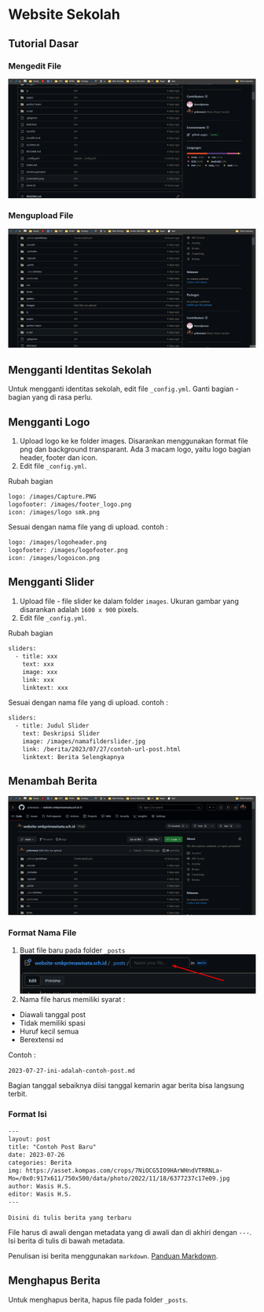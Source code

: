 # Website Sekolah

## Tutorial Dasar

### Mengedit File

![editfile](tutorial/edit.gif)

### Mengupload File

![uploadfile](tutorial/uploadfile.gif)

## Mengganti Identitas Sekolah

Untuk mengganti identitas sekolah, edit file `_config.yml`. Ganti bagian - bagian yang di rasa perlu.

## Mengganti Logo

1. Upload logo ke ke folder images. Disarankan menggunakan format file png dan background transparant. Ada 3 macam logo, yaitu logo bagian header, footer dan icon.
2. Edit file `_config.yml`. 

Rubah bagian

```
logo: /images/Capture.PNG
logofooter: /images/footer_logo.png
icon: /images/logo smk.png
```

Sesuai dengan nama file yang di upload. contoh :

```
logo: /images/logoheader.png
logofooter: /images/logofooter.png
icon: /images/logoicon.png
```

## Mengganti Slider
1. Upload file - file slider ke dalam folder `images`. Ukuran gambar yang disarankan adalah `1600 x 900` pixels. 
2. Edit file `_config.yml`. 

Rubah bagian

```
sliders:
  - title: xxx
    text: xxx
    image: xxx
    link: xxx
    linktext: xxx
```

Sesuai dengan nama file yang di upload. contoh :

```
sliders:
  - title: Judul Slider
    text: Deskripsi Slider
    image: /images/namafilderslider.jpg
    link: /berita/2023/07/27/contoh-url-post.html
    linktext: Berita Selengkapnya
```

## Menambah Berita

![newpost](/tutorial/newpost.gif)

### Format Nama File
1. Buat file baru pada folder `_posts`
![ss1](/tutorial/ss1.png)
2. Nama file harus memiliki syarat :
- Diawali tanggal post
- Tidak memiliki spasi
- Huruf kecil semua
- Berextensi `md`

Contoh :

`2023-07-27-ini-adalah-contoh-post.md`

Bagian tanggal sebaiknya diisi tanggal kemarin agar berita bisa langsung terbit.

### Format Isi

```
---
layout: post
title: "Contoh Post Baru"
date: 2023-07-26
categories: Berita
img: https://asset.kompas.com/crops/7NiOCG5IO9HArWHndVTRRNLa-Mo=/0x0:917x611/750x500/data/photo/2022/11/18/6377237c17e09.jpg
author: Wasis H.S.
editor: Wasis H.S.
---

Disini di tulis berita yang terbaru
```

File harus di awali dengan metadata yang di awali dan di akhiri dengan `---`. Isi berita di tulis di bawah metadata.

Penulisan isi berita menggunakan `markdown`. [Panduan Markdown](https://www.petanikode.com/markdown-pemula/).

## Menghapus Berita
Untuk menghapus berita, hapus file pada folder `_posts`.
